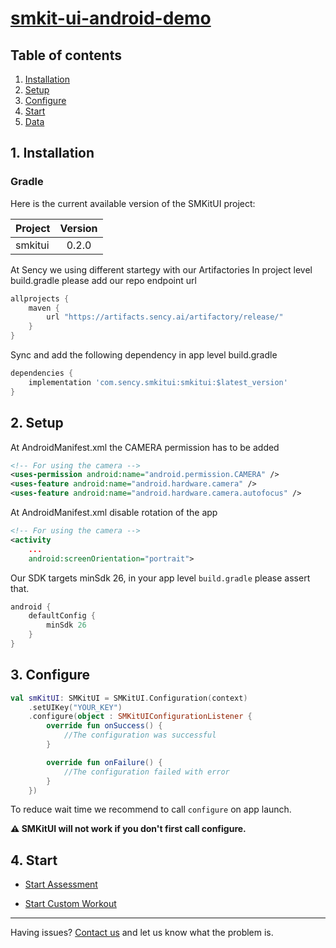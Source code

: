 # [smkit-ui-android-demo](https://github.com/sency-ai/smkit-sdk)

## Table of contents
1. [ Installation ](#inst)
2. [ Setup ](#setup)
3. [ Configure ](#conf)
4. [ Start ](#start)
5. [ Data ](https://github.com/sency-ai/smkit-ui-android-demo/blob/main/DataTypes.md)

## 1. Installation <a name="inst"></a>

### Gradle
Here is the current available version of the SMKitUI project:

| Project | Version |
|---------|:-------:|
| smkitui |  0.2.0  |

At Sency we using different startegy with our Artifactories
In project level build.gradle please add our repo endpoint url
```groovy
allprojects {
    maven {
        url "https://artifacts.sency.ai/artifactory/release/"
    }
}
```

Sync and add the following dependency in app level build.gradle
```groovy
dependencies {
    implementation 'com.sency.smkitui:smkitui:$latest_version'
}
```

## 2. Setup <a name="setup"></a>
At AndroidManifest.xml the CAMERA permission has to be added
```xml
<!-- For using the camera -->
<uses-permission android:name="android.permission.CAMERA" />
<uses-feature android:name="android.hardware.camera" />
<uses-feature android:name="android.hardware.camera.autofocus" />
```

At AndroidManifest.xml disable rotation of the app
```xml
<!-- For using the camera -->
<activity
    ...
    android:screenOrientation="portrait">
```

Our SDK targets minSdk 26, in your app level `build.gradle` please assert that.
```groovy
android {
    defaultConfig {
        minSdk 26
    }
}
```

## 3. Configure <a name="conf"></a>
```Kotlin
val smKitUI: SMKitUI = SMKitUI.Configuration(context)
    .setUIKey("YOUR_KEY")
    .configure(object : SMKitUIConfigurationListener {
        override fun onSuccess() {
            //The configuration was successful
        }

        override fun onFailure() {
            //The configuration failed with error
        }
    })
```
To reduce wait time we recommend to call `configure` on app launch.

**⚠️ SMKitUI will not work if you don't first call configure.**

## 4. Start <a name="start"></a>

- [Start Assessment](https://github.com/sency-ai/smkit-ui-android-demo/blob/main/Assessment.md)

- [Start Custom Workout](https://github.com/sency-ai/smkit-ui-android-demo/blob/main/CustomWorkout.md)

------

Having issues? [Contact us](mailto:support@sency.ai) and let us know what the problem is.

